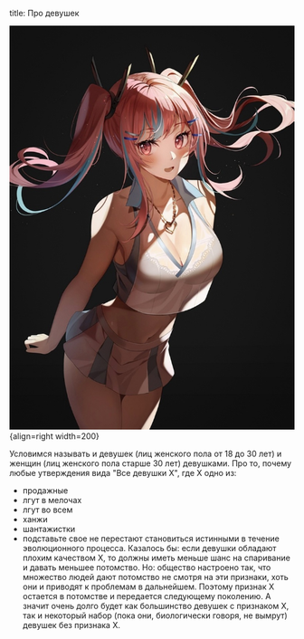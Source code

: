 title: Про девушек

![](/blog/static/img/B5w1r86xvww.jpg){align=right width=200}

Условимся называть и девушек (лиц женского пола от 18 до 30 лет) и женщин (лиц женского пола старше 30 лет) девушками.
Про то, почему любые утверждения вида "Все девушки X", где X одно из:
- продажные
- лгут в мелочах
- лгут во всем
- ханжи
- шантажистки
- подставьте свое
не перестают становиться истинными в течение эволюционного процесса. Казалось бы: если девушки обладают плохим качеством X, то должны иметь меньше шанс на спаривание и давать меньшее потомство. Но: общество настроено так, что множество людей дают потомство не смотря на эти признаки, хоть они и приводят к проблемам в дальнейшем. Поэтому признак X остается в потомстве и передается следующему поколению. А значит очень долго будет как большинство девушек с признаком X, так и некоторый набор (пока они, биологически говоря, не вымрут) девушек без признака X.
